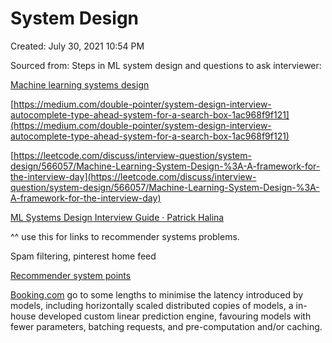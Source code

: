 # System Design

Created: July 30, 2021 10:54 PM

Sourced from: 
Steps in ML system design and questions to ask interviewer:

[Machine learning systems design](https://huyenchip.com/machine-learning-systems-design/toc.html)

[https://medium.com/double-pointer/system-design-interview-autocomplete-type-ahead-system-for-a-search-box-1ac968f9f121](https://medium.com/double-pointer/system-design-interview-autocomplete-type-ahead-system-for-a-search-box-1ac968f9f121)

[https://leetcode.com/discuss/interview-question/system-design/566057/Machine-Learning-System-Design-%3A-A-framework-for-the-interview-day](https://leetcode.com/discuss/interview-question/system-design/566057/Machine-Learning-System-Design-%3A-A-framework-for-the-interview-day)

[ML Systems Design Interview Guide · Patrick Halina](http://patrickhalina.com/posts/ml-systems-design-interview-guide/)

^^ use this for links to recommender systems problems.

Spam filtering, pinterest home feed

[Recommender system points](Recommender%20system%20points.md)

[Booking.com](http://booking.com/) go to some lengths to minimise the latency introduced by models, including horizontally scaled distributed copies of models, a in-house developed custom linear prediction engine, favouring models with fewer parameters, batching requests, and pre-computation and/or caching.